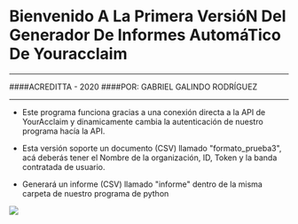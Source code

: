 # Bienvenido A La Primera VersióN Del Generador De Informes AutomáTico De Youracclaim


------------



####ACREDITTA - 2020
####POR: GABRIEL GALINDO RODRÍGUEZ

------------



- Este programa funciona gracias a una conexión directa a la API de YourAcclaim y dinamicamente cambia la autenticación de nuestro programa hacía la API. 

-  Esta versión soporte un documento (CSV) llamado "formato_prueba3", acá deberás tener el Nombre de la organización, ID, Token y la banda contratada de usuario. 

- Generará un informe (CSV) llamado "informe" dentro de la misma carpeta de nuestro programa de python



![](https://pbs.twimg.com/profile_images/951552460795113472/Gm1aXm4R.jpg)
